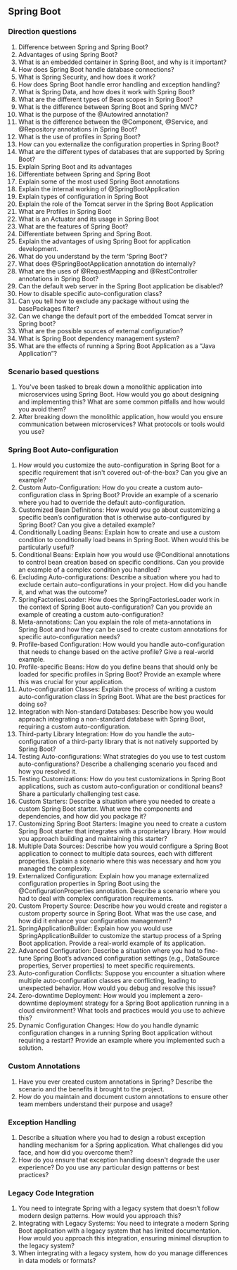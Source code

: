 ## Spring Boot

### Direction questions
1. Difference between Spring and Spring Boot?
1. Advantages of using Spring Boot?
1. What is an embedded container in Spring Boot, and why is it important?
1. How does Spring Boot handle database connections?
1. What is Spring Security, and how does it work?
1. How does Spring Boot handle error handling and exception handling?
1. What is Spring Data, and how does it work with Spring Boot?
1. What are the different types of Bean scopes in Spring Boot?
1. What is the difference between Spring Boot and Spring MVC?
1. What is the purpose of the @Autowired annotation?
1. What is the difference between the @Component, @Service, and @Repository annotations in Spring Boot?
1. What is the use of profiles in Spring Boot?
1. How can you externalize the configuration properties in Spring Boot?
1. What are the different types of databases that are supported by Spring Boot?
1. Explain Spring Boot and its advantages
1. Differentiate between Spring and Spring Boot
1. Explain some of the most used Spring Boot annotations
1. Explain the internal working of @SpringBootApplication
1. Explain types of configuration in Spring Boot
1. Explain the role of the Tomcat server in the Spring Boot Application
1. What are Profiles in Spring Boot
1. What is an Actuator and its usage in Spring Boot
1. What are the features of Spring Boot?
1. Differentiate between Spring and Spring Boot.
1. Explain the advantages of using Spring Boot for application development.
1. What do you understand by the term ‘Spring Boot’?
1. What does @SpringBootApplication annotation do internally?
1. What are the uses of @RequestMapping and @RestController annotations in Spring Boot?
1. Can the default web server in the Spring Boot application be disabled?
1. How to disable specific auto-configuration class?
1. Can you tell how to exclude any package without using the basePackages filter?
1. Can we change the default port of the embedded Tomcat server in Spring boot?
1. What are the possible sources of external configuration?
1. What is Spring Boot dependency management system?
1. What are the effects of running a Spring Boot Application as a “Java Application”?

### Scenario based questions
1. You've been tasked to break down a monolithic application into microservices using Spring Boot. How would you go about designing and implementing this? What are some common pitfalls and how would you avoid them?
1. After breaking down the monolithic application, how would you ensure communication between microservices? What protocols or tools would you use?
 
### Spring Boot Auto-configuration
1. How would you customize the auto-configuration in Spring Boot for a specific requirement that isn't covered out-of-the-box? Can you give an example?
1. Custom Auto-Configuration: How do you create a custom auto-configuration class in Spring Boot? Provide an example of a scenario where you had to override the default auto-configuration.
1. Customized Bean Definitions: How would you go about customizing a specific bean’s configuration that is otherwise auto-configured by Spring Boot? Can you give a detailed example?
1. Conditionally Loading Beans: Explain how to create and use a custom condition to conditionally load beans in Spring Boot. When would this be particularly useful?
1. Conditional Beans: Explain how you would use @Conditional annotations to control bean creation based on specific conditions. Can you provide an example of a complex condition you handled?
1. Excluding Auto-configurations: Describe a situation where you had to exclude certain auto-configurations in your project. How did you handle it, and what was the outcome?
1. SpringFactoriesLoader: How does the SpringFactoriesLoader work in the context of Spring Boot auto-configuration? Can you provide an example of creating a custom auto-configuration?
1. Meta-annotations: Can you explain the role of meta-annotations in Spring Boot and how they can be used to create custom annotations for specific auto-configuration needs?
1. Profile-based Configuration: How would you handle auto-configuration that needs to change based on the active profile? Give a real-world example.
1. Profile-specific Beans: How do you define beans that should only be loaded for specific profiles in Spring Boot? Provide an example where this was crucial for your application.
1. Auto-configuration Classes: Explain the process of writing a custom auto-configuration class in Spring Boot. What are the best practices for doing so?
1. Integration with Non-standard Databases: Describe how you would approach integrating a non-standard database with Spring Boot, requiring a custom auto-configuration.
1. Third-party Library Integration: How do you handle the auto-configuration of a third-party library that is not natively supported by Spring Boot?
1. Testing Auto-configurations: What strategies do you use to test custom auto-configurations? Describe a challenging scenario you faced and how you resolved it.
1. Testing Customizations: How do you test customizations in Spring Boot applications, such as custom auto-configuration or conditional beans? Share a particularly challenging test case.
1. Custom Starters: Describe a situation where you needed to create a custom Spring Boot starter. What were the components and dependencies, and how did you package it?
1. Customizing Spring Boot Starters: Imagine you need to create a custom Spring Boot starter that integrates with a proprietary library. How would you approach building and maintaining this starter?
1. Multiple Data Sources: Describe how you would configure a Spring Boot application to connect to multiple data sources, each with different properties. Explain a scenario where this was necessary and how you managed the complexity.
1. Externalized Configuration: Explain how you manage externalized configuration properties in Spring Boot using the @ConfigurationProperties annotation. Describe a scenario where you had to deal with complex configuration requirements.
1. Custom Property Source: Describe how you would create and register a custom property source in Spring Boot. What was the use case, and how did it enhance your configuration management?
1. SpringApplicationBuilder: Explain how you would use SpringApplicationBuilder to customize the startup process of a Spring Boot application. Provide a real-world example of its application.
1. Advanced Configuration: Describe a situation where you had to fine-tune Spring Boot’s advanced configuration settings (e.g., DataSource properties, Server properties) to meet specific requirements.
1. Auto-configuration Conflicts: Suppose you encounter a situation where multiple auto-configuration classes are conflicting, leading to unexpected behavior. How would you debug and resolve this issue?
1. Zero-downtime Deployment: How would you implement a zero-downtime deployment strategy for a Spring Boot application running in a cloud environment? What tools and practices would you use to achieve this?
1. Dynamic Configuration Changes: How do you handle dynamic configuration changes in a running Spring Boot application without requiring a restart? Provide an example where you implemented such a solution.
 
### Custom Annotations
1. Have you ever created custom annotations in Spring? Describe the scenario and the benefits it brought to the project.
1. How do you maintain and document custom annotations to ensure other team members understand their purpose and usage?

### Exception Handling
1. Describe a situation where you had to design a robust exception handling mechanism for a Spring application. What challenges did you face, and how did you overcome them?
1. How do you ensure that exception handling doesn't degrade the user experience? Do you use any particular design patterns or best practices?

### Legacy Code Integration
1. You need to integrate Spring with a legacy system that doesn’t follow modern design patterns. How would you approach this?
1. Integrating with Legacy Systems: You need to integrate a modern Spring Boot application with a legacy system that has limited documentation. How would you approach this integration, ensuring minimal disruption to the legacy system?
1. When integrating with a legacy system, how do you manage differences in data models or formats?